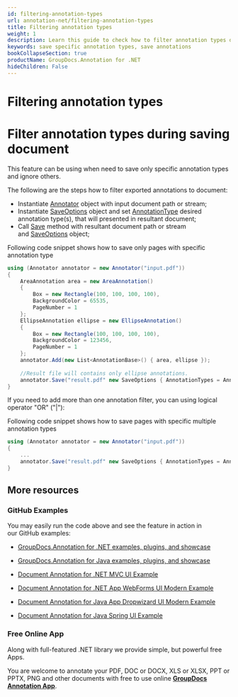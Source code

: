 ```yaml
---
id: filtering-annotation-types
url: annotation-net/filtering-annotation-types
title: Filtering annotation types
weight: 1
description: Learn this guide to check how to filter annotation types during saving document using GroupDocs.Annotation for .NET API.
keywords: save specific annotation types, save annotations
bookCollapseSection: true
productName: GroupDocs.Annotation for .NET
hideChildren: False
---
```


# Filtering annotation types


# Filter annotation types during saving document

This feature can be using when need to save only specific annotation types and ignore others.

The following are the steps how to filter exported annotations to document:

*   Instantiate [Annotator](https://apireference.groupdocs.com/net/annotation/groupdocs.annotation/annotator) object with input document path or stream;
*   Instantiate [SaveOptions](https://apireference.groupdocs.com/net/annotation/groupdocs.annotation.options/saveoptions) object and set [AnnotationType](https://apireference.groupdocs.com/net/annotation/groupdocs.annotation.options/saveoptions/properties/annotationtypes) desired annotation type(s), that will presented in resultant document;
*   Call [Save](https://apireference.groupdocs.com/net/annotation/groupdocs.annotation/annotator/methods/save/index) method with resultant document path or stream and [SaveOptions](https://apireference.groupdocs.com/net/annotation/groupdocs.annotation.options/saveoptions) object;

Following code snippet shows how to save only pages with specific annotation type

```csharp
using (Annotator annotator = new Annotator("input.pdf"))
{
	AreaAnnotation area = new AreaAnnotation()
    {
    	Box = new Rectangle(100, 100, 100, 100),
        BackgroundColor = 65535,
        PageNumber = 1
    };
    EllipseAnnotation ellipse = new EllipseAnnotation()
    {
        Box = new Rectangle(100, 100, 100, 100),
        BackgroundColor = 123456,
        PageNumber = 1
    };
    annotator.Add(new List<AnnotationBase>() { area, ellipse });
	
	//Result file will contains only ellipse annotations.
    annotator.Save("result.pdf" new SaveOptions { AnnotationTypes = AnnotationType.Ellipse});
}
```

If you need to add more than one annotation filter, you can using logical operator "OR" ("|"):

Following code snippet shows how to save pages with specific multiple annotation types

```csharp
using (Annotator annotator = new Annotator("input.pdf"))
{
	...
    annotator.Save("result.pdf" new SaveOptions { AnnotationTypes = AnnotationType.Ellipse|AnnotationType.Watermark});
}
```

## More resources

### GitHub Examples

You may easily run the code above and see the feature in action in our GitHub examples:

*   [GroupDocs.Annotation for .NET examples, plugins, and showcase](https://github.com/groupdocs-annotation/GroupDocs.Annotation-for-.NET)
    
*   [GroupDocs.Annotation for Java examples, plugins, and showcase](https://github.com/groupdocs-annotation/GroupDocs.Annotation-for-Java)
    
*   [Document Annotation for .NET MVC UI Example](https://github.com/groupdocs-annotation/GroupDocs.Annotation-for-.NET-MVC) 
    
*   [Document Annotation for .NET App WebForms UI Modern Example](https://github.com/groupdocs-annotation/GroupDocs.Annotation-for-.NET-WebForms)
    
*   [Document Annotation for Java App Dropwizard UI Modern Example](https://github.com/groupdocs-annotation/GroupDocs.Annotation-for-Java-Dropwizard)
    
*   [Document Annotation for Java Spring UI Example](https://github.com/groupdocs-annotation/GroupDocs.Annotation-for-Java-Spring)
    

### Free Online App

Along with full-featured .NET library we provide simple, but powerful free Apps.

You are welcome to annotate your PDF, DOC or DOCX, XLS or XLSX, PPT or PPTX, PNG and other documents with free to use online **[GroupDocs Annotation App](https://products.groupdocs.app/annotation)**.
